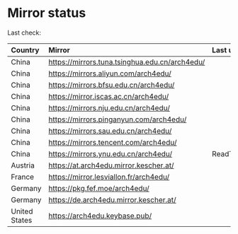 <script src="./time.js"></script>
# Mirror status
Last check: <script type="text/javascript">localize(1667773414.874475);</script>

|Country|Mirror|Last update|
|:------|:-----|:----------|
|China|https://mirrors.tuna.tsinghua.edu.cn/arch4edu/|<script type="text/javascript">localize(1667760636);</script>|
|China|https://mirrors.aliyun.com/arch4edu/|<script type="text/javascript">localize(1667633312);</script>|
|China|https://mirrors.bfsu.edu.cn/arch4edu/|<script type="text/javascript">localize(1667761146);</script>|
|China|https://mirror.iscas.ac.cn/arch4edu/|<script type="text/javascript">localize(1667716890);</script>|
|China|https://mirrors.nju.edu.cn/arch4edu/|<script type="text/javascript">localize(1667716890);</script>|
|China|https://mirrors.pinganyun.com/arch4edu/|<script type="text/javascript">localize(1667716890);</script>|
|China|https://mirrors.sau.edu.cn/arch4edu/|<script type="text/javascript">localize(1650446957);</script>|
|China|https://mirrors.tencent.com/arch4edu/|<script type="text/javascript">localize(1667674070);</script>|
|China|https://mirrors.ynu.edu.cn/arch4edu/|ReadTimeout|
|Austria|https://at.arch4edu.mirror.kescher.at/|<script type="text/javascript">localize(1667761146);</script>|
|France|https://mirror.lesviallon.fr/arch4edu/|<script type="text/javascript">localize(1667716890);</script>|
|Germany|https://pkg.fef.moe/arch4edu/|<script type="text/javascript">localize(1667761146);</script>|
|Germany|https://de.arch4edu.mirror.kescher.at/|<script type="text/javascript">localize(1667761146);</script>|
|United States|https://arch4edu.keybase.pub/|<script type="text/javascript">localize(1667716890);</script>|

<script src="./tablefilter/tablefilter.js"></script>
<script src="./table.js"></script>